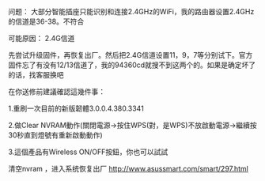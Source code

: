 问题： 大部分智能插座只能识别和连接2.4GHz的WiFi，我的路由器设置2.4GHz 的信道是36-38。不符合


可能原因： 2.4G信道


先尝试升级固件，再恢复出厂。然后把2.4G信道设置11，9，7等分别试下。官方固件忘了有没有12/13信道了，我的94360cd就搜不到这两个的。如果是确定坏了的话，找客服换吧


在你送修前建議確認這幾件事：

1.重刷一次目前的新版韌體3.0.0.4.380.3341

2.做Clear NVRAM動作(關閉電源->按住WPS(對，是WPS)不放啟動電源->繼續按30秒直到燈號有重新啟動動作)

3.這個產品有Wireless ON/OFF按鈕，你也可以試試


清空nvram ，进入系统恢复出厂
http://www.asussmart.com/smart/297.html